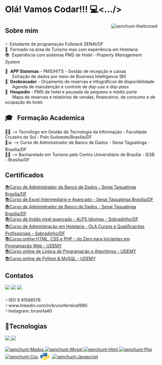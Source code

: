 
# Olá! Vamos Codar!!! 💻<.../>
 <img align="right" alt="senchunt-theitcrowd" 
    src="https://github.com/user-attachments/assets/20a45950-943e-4166-a426-9f9cfc913b99">
###
<h2 align="left">Sobre mim</h2>

###

<p align="left">✨ Estudante de programação Fullstack SENAI/DF <br>
  🎯&nbsp Formado na área de Turismo mas com experiência em Hotelaria <br>
  📚&nbsp Experiência com sistemas PMS de Hotel - <i>Property Management System</i></p>
  🎲&nbsp <b>APP Sistemas</b> - PMS/HITS - Gestão de recepção e caixas<br>
  &nbsp &nbsp &nbsp Extração de dados por meio de Business Intelligence (BI)<br>
  🎲&nbsp <b>Desbravador</b> - Orçamento de reservas e infográficos de disponibilidade<br>
  &nbsp &nbsp &nbsp Agenda de manutenção e controle de <i>day-use</i> e <i>day-pass</i><br>
  🎲&nbsp <b>Hospedin</b> - PMS de hotel e pousada de pequeno e médio porte<br>
  &nbsp &nbsp &nbsp Mapa de reservas e relatórios de vendas, financeiros, de consumo e de ocupação do hotel.</p>

###
<h2>🎓 &nbsp Formação Academica</h2>

🧑‍🎓 --> Tecnólogo em Gestão de Tecnologia da Informação - Faculdade Cruzeiro do Sul - Polo Sudoeste/Brasília/DF<br>
🎲📊 --> Curso de Administrador de Banco de Dados - Senai Taguatinga - Brasília/DF<br>
🧑‍🎓 --> Bacharelado em Turismo pelo Centro Universitário de Brasília - IESB - Brasília/DF <br>
###
<h2 align="left">Certificados</h2>

<div align="left">
  <a href="" target="_blank">
    📚Curso de Administrador de Banco de Dados - Senai Taguatinga Brasília/DF<br>
  </a>
 <a href="" target="_blank">
    📚Curso de Excel Intermediário e Avançado - Senai Taguatinga Brasília/DF<br>
  </a>
   <a href="" target="_blank">
    📚Curso de Administrador de Banco de Dados - Senai Taguatinga Brasília/DF<br>
  </a>
   <a href="" target="_blank">
    📚Curso de Inglês nível avançado - ALPS Idiomas - Sobradinho/DF<br>
  </a>
    <a href="" target="_blank">
    📚Curso de Administração em Hotelaria - OLA Cursos e Qualificações Profissionais - Sobradinho/DF<br>
    </a>
     <a href="" target="_blank">
    📚Curso online HTML, CSS e PHP - do Zero para Iniciantes em Programação Web - UDEMY<br>
    </a>
     <a href="" target="_blank">
    📚Curso online de Lógica de Programação e Algoritmos - UDEMY<br>
    </a>
    <a href="" target="_blank">
    📚Curso online de Python & MySQL - UDEMY<br>
    </a>
   
 </div>

###


<h2 align="left">Contatos</h2>
<div>
  <a href="https://web.whatsapp.com/" target="-blank"><img src="https://img.shields.io/badge/WhatsApp-25D366?style=for-the-badge&logo=whatsapp&logoColor=white" target="_blank"></a>
  <a href="https://login.live.com/" target="-blank"><img src="https://img.shields.io/badge/Microsoft_Outlook-0078D4?style=for-the-badge&logo=microsoft-outlook&logoColor=white"></a>
  <a href="https://mail.google.com/mail/" target="-blank"><img src="https://img.shields.io/badge/Gmail-D14836?style=for-the-badge&logo=gmail&logoColor=white"></a> 
  </div>
  
###

<div align="left">
  <a target="_blank">
    ✨(61) 9 91588576
  </a><br>
  <a target="_blank">
    ✨www.linkedin.com/in/brunoferreira1980
  </a><br>
  <a target="_blank">
    ✨Instagram: brunofa40
  </a><br>

</div>

###


<h2 align="left">🚀Tecnologias</h2>

<div>
  <a href="https://beacons.ai/Senchunt">
    <img height="180em" src="https://github-readme-stats.vercel.app/api?username=Senchunt&show_icons=true&theme=dark&include_all_commits-true&count_private-true"/>
    <img height="180em" src="https://github-readme-stats.vercel.app/api/top-langs/?username=Senchunt&layout=compact&langs_count=16&theme=dark"/>

</div>

<div style="display: inline_block"><br>
  <img align="center" alt="senchunt-Msdos" height="30" width="40"
    src="https://cdn.jsdelivr.net/gh/devicons/devicon@latest/icons/msdos/msdos-original.svg">  
  <img align="center" alt="senchunt-Mysql" height="30" width="40"
    src="https://cdn.jsdelivr.net/gh/devicons/devicon@latest/icons/mysql/mysql-original.svg">
 <img align="center" alt="senchunt-Html" height="30" width="40"
    src="https://cdn.jsdelivr.net/gh/devicons/devicon@latest/icons/html5/html5-original.svg">
 <img align="center" alt="senchunt-Php" height="30" width="40"
    src="https://cdn.jsdelivr.net/gh/devicons/devicon@latest/icons/php/php-original.svg">
 <img align="center" alt="senchunt-Css" height="30" width="40"
    src="https://cdn.jsdelivr.net/gh/devicons/devicon@latest/icons/css3/css3-original.svg">
 <img align="center" alt="senchunt-Python" height="30" width="40"
    src="https://raw.githubusercontent.com/devicons/devicon/master/icons/python/python-original.svg">
 <img align="center" alt="senchunt-Javascript" height="30" width="40"
    src="https://cdn.jsdelivr.net/gh/devicons/devicon@latest/icons/javascript/javascript-original.svg">
   
</div>



</div>
